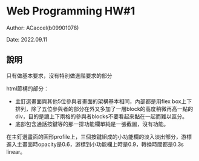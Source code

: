 # Web Programming HW#1
Author: ACaccel(b09901078)

Date: 2022.09.11
## 說明
只有做基本要求，沒有特別做進階要求的部分

html節構的部分：
- 主釘選畫面與其他5位參與者畫面的架構基本相同，內部都是用flex box上下排列，除了五位參與者的部分在外又多加了一層block的高度稍微再高一點的div，目的是讓上下兩格的參與者blocks不要看起來黏在一起而難以區分。
- 底部包含通話按鍵等的那一排功能欄單純是一張截圖，沒有功能。

在主釘選畫面的圓形profile上，三個按鍵組成的小功能欄的淡入淡出部分，游標進入主畫面時opacity是0.6，游標到小功能欄上時是0.9，轉換時間都是0.3s linear。